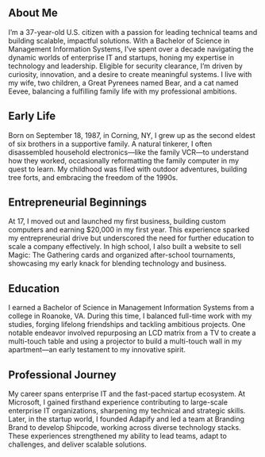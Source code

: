## About Me
I’m a 37-year-old U.S. citizen with a passion for leading technical teams and building scalable, impactful solutions. With a Bachelor of Science in Management Information Systems, I’ve spent over a decade navigating the dynamic worlds of enterprise IT and startups, honing my expertise in technology and leadership. Eligible for security clearance, I’m driven by curiosity, innovation, and a desire to create meaningful systems. I live with my wife, two children, a Great Pyrenees named Bear, and a cat named Eevee, balancing a fulfilling family life with my professional ambitions.

## Early Life
Born on September 18, 1987, in Corning, NY, I grew up as the second eldest of six brothers in a supportive family. A natural tinkerer, I often disassembled household electronics—like the family VCR—to understand how they worked, occasionally reformatting the family computer in my quest to learn. My childhood was filled with outdoor adventures, building tree forts, and embracing the freedom of the 1990s.

## Entrepreneurial Beginnings
At 17, I moved out and launched my first business, building custom computers and earning $20,000 in my first year. This experience sparked my entrepreneurial drive but underscored the need for further education to scale a company effectively. In high school, I also built a website to sell Magic: The Gathering cards and organized after-school tournaments, showcasing my early knack for blending technology and business.

## Education
I earned a Bachelor of Science in Management Information Systems from a college in Roanoke, VA. During this time, I balanced full-time work with my studies, forging lifelong friendships and tackling ambitious projects. One notable endeavor involved repurposing an LCD matrix from a TV to create a multi-touch table and using a projector to build a multi-touch wall in my apartment—an early testament to my innovative spirit.

## Professional Journey
My career spans enterprise IT and the fast-paced startup ecosystem. At Microsoft, I gained firsthand experience contributing to large-scale enterprise IT organizations, sharpening my technical and strategic skills. Later, in the startup world, I founded Adapify and led a team at Branding Brand to develop Shipcode, working across diverse technology stacks. These experiences strengthened my ability to lead teams, adapt to challenges, and deliver scalable solutions.